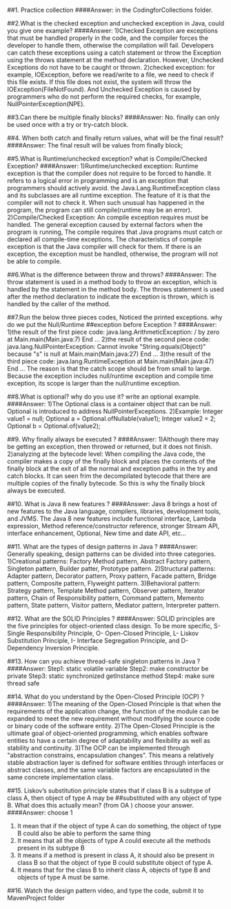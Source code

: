 ##1. Practice collection
####Answer:
    in the CodingforCollections folder.

##2.What is the checked exception and unchecked exception in Java, could you give one example?
####Answer:
    1)Checked Exception are exceptions that must be handled properly in the code, and the compiler forces the developer
    to handle them, otherwise the compilation will fail. Developers can catch these exceptions using a catch statement 
    or throw the Exception using the throws statement at the method declaration. However, Unchecked Exceptions do not 
    have to be caught or thrown.
    2)checked exception: for example, IOException, before we read/write to a file, we need to check if this file exists. 
    If this file does not exist, the system will throw the IOException(FileNotFound). And Unchecked Exception is caused 
    by programmers who do not perform the required checks, for example, NullPointerException(NPE).    
    

##3.Can there be multiple finally blocks?
####Answer:
    No. finally can only be used once with a try or try-catch block. 


##4. When both catch and finally return values, what will be the final result?
####Answer:
    The final result will be values from finally block;
    


##5.What is Runtime/unchecked exception? what is Compile/Checked Exception?
####Answer:
    1)Runtime/unchecked exception: Runtime exception is that the compiler does not require to be forced to handle. It refers
    to a logical error in programming and is an exception that programmers should actively avoid. the Java.Lang.RuntimeException 
    class and its subclasses are all runtime exception. The feature of it is that the compiler will not to check it. When such
    unusual has happened in the program, the program can still compile(runtime may be an error).
    2)Compile/Checked Exception: An compile exception requires must be handled. The general exception caused by 
    external factors when the program is running, The compile requires that Java programs must catch or declared all 
    compile-time exceptions. The characteristics of compile exception is that the Java compiler will check for them. If there 
    is an exception, the exception must be handled, otherwise, the program will not be able to compile.


##6.What is the difference between throw and throws?
####Answer:
    The throw statement is used in a method body to throw an exception, which is handled by the statement in the method body.
    The throws statement is used after the method declaration to indicate the exception is thrown, which is handled by the caller
    of the method.

##7.Run the below three pieces codes, Noticed the printed exceptions. why do we put the Null/Runtime
##exception before Exception ?
####Answer:
    1)the result of the first piece code:
        java.lang.ArithmeticException: / by zero at Main.main(Main.java:7)
        End ...
    2)the result of the second piece code:
        java.lang.NullPointerException: Cannot invoke "String.equals(Object)" because "s" is null at Main.main(Main.java:27)
        End ...
    3)the result of the third piece code:
        java.lang.RuntimeException at Main.main(Main.java:47)
        End ...
    The reason is that the catch scope should be from small to large. Because the exception includes null/runtime exception
    and compile time exception, its scope is larger than the null/runtime exception.
    

##8.What is optional? why do you use it? write an optional example.
####Answer:
    1)The Optional class is a container object that can be null. Optional is introduced to address 
    NullPointerExceptions. 
    2)Example: Integer value1 = null; Optional<Integer> a = Optional.ofNullable(value1);
               Integer value2 = 2; Optional<Integer> b = Optional.of(value2);

##9. Why finally always be executed ?
####Answer:
    1)Although there may be getting an exception, then throwed or returned, but it does not finish.
    2)analyzing at the bytecode level:
    When compiling the Java code, the compiler makes a copy of the finally block and places the contents of the finally
    block at the exit of all the normal and exception paths in the try and catch blocks. It can seen frim the decompilated
    bytecode that there are multiple copies of the finally bytecode. So this is why the finally block always be executed.


##10. What is Java 8 new features ?
####Answer:
    Java 8 brings a host of new features to the Java language, compilers, libraries, development tools, and JVMS. The Java 
    8 new features include functional interface, Lambda expression, Method reference/constructor reference, stronger Stream API,
    interface enhancement, Optional, New time and date API, etc... 

##11. What are the types of design patterns in Java ?
####Answer:
    Generally speaking, design patterns can be divided into three categories.
    1)Creational patterns: Factory Method pattern, Abstract Factory pattern, Singleton pattern, Builder patter, Prototype pattern.
    2)Structural patterns: Adapter pattern, Decorator pattern, Proxy pattern, Facade pattern, Bridge pattern, Composite pattern,
        Flyweight pattern.
    3)Behavioral pattern: Strategy pattern, Template Method pattern, Observer pattern, Iterator pattern, Chain of Responsibility 
        pattern, Command pattern, Memento pattern, State pattern, Visitor pattern, Mediator pattern, Interpreter pattern.

##12. What are the SOLID Principles ?
####Answer: 
    SOLID principles are the five principles for object-oriented class design. 
    To be more specific, S- Single Responsibility Principle, O- Open-Closed Principle, L- Liskov Substitution Principle,
    I- Interface Segregation Principle, and D- Dependency Inversion Principle.

##13.  How can you achieve thread-safe singleton patterns in Java ?
####Answer:
    Step1: static volatile variable
    Step2: make constructor be private 
    Step3: static synchronized getInstance method
    Step4: make sure thread safe

##14. What do you understand by the Open-Closed Principle (OCP) ?
####Answer:
    1)The meaning of the Open-Closed Principle is that when the requirements of the application change, the function of the 
    module can be expanded to meet the new requirement without modifying the source code or binary code of the software entity.
    2)The Open-Closed Principle is the ultimate goal of object-oriented programming, which enables software entities to have a 
    certain degree of adaptability and flexibility as well as stability and continuity.
    3)The OCP can be implemented through "abstraction constrains, encapsulation changes". This means a relatively stable abstraction 
    layer is defined for software entities through interfaces or abstract classes, and the same variable factors are encapsulated
    in the same concrete implementation class. 

    

##15.  Liskov’s substitution principle states that if class B is a subtype of class A, then object of type A may be
##substituted with any object of type B. What does this actually mean? (from OA ) choose your answer.
####Answer: 
      choose 1
1. It mean that if the object of type A can do something, the object of type B could also be able to
   perform the same thing
2. It means that all the objects of type A could execute all the methods present in its subtype B
3. It means if a method is present in class A, it should also be present in class B so that the object of
   type B could substitute object of type A.
4. It means that for the class B to inherit class A, objects of type B and objects of type A must be same.

##16. Watch the design pattern video, and type the code, submit it to MavenProject folder
